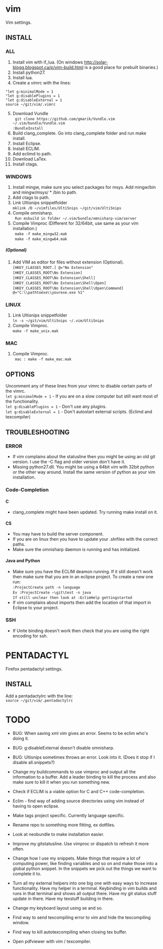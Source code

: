 # vim

Vim settings.

## INSTALL
### ALL

1. Install vim with if_lua. (On windows http://solar-blogg.blogspot.ca/p/vim-build.html is a good place for prebuilt binaries.)
2. Install python27.
3. Install lua.
4. Create a vimrc with the lines:  
```VimL
"let g:minimalMode = 1
"let g:disablePlugins = 1
"let g:disableExternal = 1
source ~/git/vim/.vimrc
```  
5. Download Vundle  
`` git clone https://github.com/gmarik/Vundle.vim ~/.vim/bundle/Vundle.vim``  
`` :BundleInstall ``  
6. Build clang_complete. Go into clang_complete folder and run make install.
7. Install Eclipse.
8. Install ECLIM.
9. Add eclimd to path.
10. Download LaTex.
11. Install ctags.

### WINDOWS

1. Install mingw, make sure you select packages for msys. Add mingw/bin and mingw/msys/ * /bin to path.
2. Add ctags to path.
3. Link Ultisnips snippetfolder  
``mklink /D ~/vimfiles/UltiSnips ~/git/vim/UltiSnips``  
4. Compile omnisharp.  
`` Run msbuild in folder ~/.vim/bundle/omnisharp-vim/server``  
5. Compile Vimproc (Different for 32/64bit, use same as your vim installation.)  
`` make -f make_mingw32.mak``  
`` make -f make_mingw64.mak``  

##### (Optional)

1. Add VIM as editor for files without extension (Optional).  
``[HKEY_CLASSES_ROOT.] @="No Extension"``  
``[HKEY_CLASSES_ROOT\No Extension]``  
``[HKEY_CLASSES_ROOT\No Extension\Shell]``  
``[HKEY_CLASSES_ROOT\No Extension\Shell\Open]``  
``[HKEY_CLASSES_ROOT\No Extension\Shell\Open\Command] @="C:\\pathtoexe\\yourexe.exe %1"``

### LINUX

1. Link Ultisnips snippetfolder  
``ln -s ~/git/vim/UltiSnips ~/.vim/UltiSnips``  
2. Compile Vimproc.   
`` make -f make_unix.mak `` 

### MAC

1. Compile Vimproc.   
`` mac : make -f make_mac.mak``

## OPTIONS

Uncomment any of these lines from your vimrc to disable certain parts of the vimrc.  
`` let g:minimalMode = 1 ``  - If you are on a slow computer but still want most of the functionality.  
`` let g:disablePlugins = 1 ``  - Don't use any plugins.  
`` let g:disableExternal = 1 ``  - Don't autostart external scripts. (Eclimd and texcompiler)  

## TROUBLESHOOTING
### ERROR
* If vim complains about the statusline then you might be using an old git version. I use the -C flag and older version don't have it.
* Missing python27.dll. You might be using a 64bit vim with 32bit python or the other way around. Install the same version of python as your vim installation.

### Code-Completion
#### C
* clang_complete might have been updated. Try running make install on it.

#### CS
* You may have to build the server component. 
* If you are on linux then you have to update your .slnfiles with the correct paths.
* Make sure the omnisharp daemon is running and has initialized.

#### Java and Python
* Make sure you have the ECLIM deamon running. If it still doesn't work then make sure that you are in an eclipse project. To create a new one run:  
``:ProjectCreate path -n language``  
``Ex :ProjectCreate ~\git\test -n java``  
``If still unclear then look at :EclimHelp gettingstarted``  
* If vim complains about imports then add the location of that import in Eclipse to your project.

### SSH

* If Unite binding doesn't work then check that you are using the right encoding for ssh.

# PENTADACTYL

Firefox pentadactyl settings.  

## INSTALL
Add a pentadactylrc with the line:  
`` source ~/git/vim/.pentadactylrc `` 

# TODO

* BUG: When saving xml vim gives an error. Seems to be eclim who's doing it.
* BUG: g:disableExternal doesn't disable omnisharp.
* BUG: Ultisnips sometimes throws an error. Look into it. (Does it stop if I disable all.snippets?)

* Change my buildcommands to use vimproc and output all the information to a buffer. Add a leader binding to kill the process and also make sure to kill it when you run something new.
* Check if ECLIM is a viable option for C and C++ code-completion.
* Eclim - find way of adding source directories using vim instead of having to open eclipse.
* Make tags project specific. Currently language specific.
* Rename repo to something more fitting, ex dotfiles.
* Look at neobundle to make installation easier.

* Improve my gitstatusline. Use vimproc or dispatch to refresh it more often.
* Change how I use my snippets. Make things that require a lot of computing power, like finding variables and so on and make those into a global python snippet. In the snippets we pick out the things we want to complete it to.
* Turn all my external helpers into one big one with easy ways to increase functionality.
	Have my helper in a terminal. Keybinding in vim builds and runs in that terminal and shows all output there.
	Have my git status stuff update in there.
	Have my texstuff building in there.
* Change my keyboard layout using <leader>se and <leader>so.
* Find way to send texcompiling error to vim and hide the texcompiling window.
* Find way to kill autotexcompiling when closing tex buffer.
* Open pdfviewer with vim / texcompiler.
